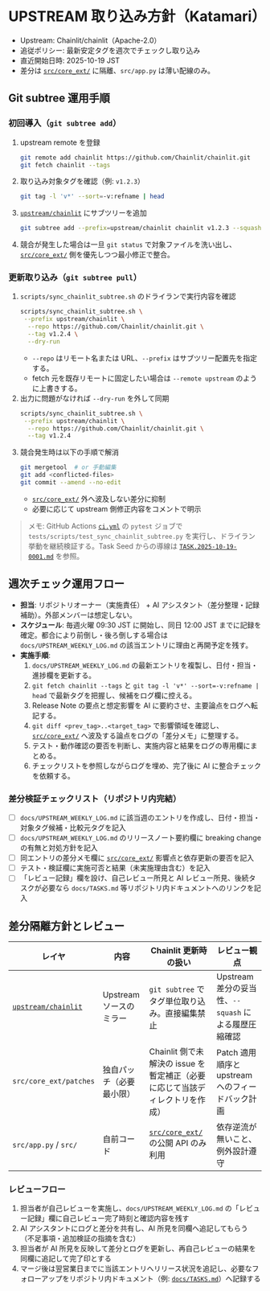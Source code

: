 # UPSTREAM 取り込み方針（Katamari）
- Upstream: Chainlit/chainlit（Apache-2.0）
- 追従ポリシー: 最新安定タグを週次でチェックし取り込み
- 直近開始日時: 2025-10-19 JST
- 差分は [`src/core_ext/`](../src/core_ext/) に隔離、`src/app.py` は薄い配線のみ。

## Git subtree 運用手順

### 初回導入（`git subtree add`）
1. upstream remote を登録
   ```bash
   git remote add chainlit https://github.com/Chainlit/chainlit.git
   git fetch chainlit --tags
   ```
2. 取り込み対象タグを確認（例: `v1.2.3`）
   ```bash
   git tag -l 'v*' --sort=-v:refname | head
   ```
3. [`upstream/chainlit`](../upstream/chainlit/) にサブツリーを追加
   ```bash
   git subtree add --prefix=upstream/chainlit chainlit v1.2.3 --squash
   ```
4. 競合が発生した場合は一旦 `git status` で対象ファイルを洗い出し、[`src/core_ext/`](../src/core_ext/) 側を優先しつつ最小修正で整合。

### 更新取り込み（`git subtree pull`）
1. `scripts/sync_chainlit_subtree.sh` のドライランで実行内容を確認
   ```bash
   scripts/sync_chainlit_subtree.sh \
    --prefix upstream/chainlit \
     --repo https://github.com/Chainlit/chainlit.git \
     --tag v1.2.4 \
     --dry-run
   ```
   - `--repo` はリモート名または URL、`--prefix` はサブツリー配置先を指定する。
   - fetch 元を既存リモートに固定したい場合は `--remote upstream` のように上書きする。
2. 出力に問題がなければ `--dry-run` を外して同期
   ```bash
   scripts/sync_chainlit_subtree.sh \
    --prefix upstream/chainlit \
     --repo https://github.com/Chainlit/chainlit.git \
     --tag v1.2.4
   ```
3. 競合発生時は以下の手順で解消
   ```bash
   git mergetool  # or 手動編集
   git add <conflicted-files>
   git commit --amend --no-edit
   ```
   - [`src/core_ext/`](../src/core_ext/) 外へ波及しない差分に抑制
   - 必要に応じて upstream 側修正内容をコメントで明示

> メモ: GitHub Actions [`ci.yml`](../.github/workflows/ci.yml) の `pytest` ジョブで `tests/scripts/test_sync_chainlit_subtree.py` を実行し、ドライラン挙動を継続検証する。Task Seed からの導線は [`TASK.2025-10-19-0001.md`](../TASK.2025-10-19-0001.md) を参照。

## 週次チェック運用フロー

- **担当**: リポジトリオーナー（実施責任） + AI アシスタント（差分整理・記録補助）。外部メンバーは想定しない。
- **スケジュール**: 毎週火曜 09:30 JST に開始し、同日 12:00 JST までに記録を確定。都合により前倒し・後ろ倒しする場合は `docs/UPSTREAM_WEEKLY_LOG.md` の該当エントリに理由と再開予定を残す。
- **実施手順**:
  1. `docs/UPSTREAM_WEEKLY_LOG.md` の最新エントリを複製し、日付・担当・進捗欄を更新する。
  2. `git fetch chainlit --tags` と `git tag -l 'v*' --sort=-v:refname | head` で最新タグを把握し、候補をログ欄に控える。
  3. Release Note の要点と想定影響を AI に要約させ、主要論点をログへ転記する。
  4. `git diff <prev_tag>..<target_tag>` で影響領域を確認し、[`src/core_ext/`](../src/core_ext/) へ波及する論点をログの「差分メモ」に整理する。
  5. テスト・動作確認の要否を判断し、実施内容と結果をログの専用欄にまとめる。
  6. チェックリストを参照しながらログを埋め、完了後に AI に整合チェックを依頼する。

### 差分検証チェックリスト（リポジトリ内完結）
- [ ] `docs/UPSTREAM_WEEKLY_LOG.md` に該当週のエントリを作成し、日付・担当・対象タグ候補・比較元タグを記入
- [ ] `docs/UPSTREAM_WEEKLY_LOG.md` のリリースノート要約欄に breaking change の有無と対処方針を記入
- [ ] 同エントリの差分メモ欄に [`src/core_ext/`](../src/core_ext/) 影響点と依存更新の要否を記入
- [ ] テスト・検証欄に実施可否と結果（未実施理由含む）を記入
- [ ] 「レビュー記録」欄を設け、自己レビュー所見と AI レビュー所見、後続タスクが必要なら `docs/TASKS.md` 等リポジトリ内ドキュメントへのリンクを記入

## 差分隔離方針とレビュー

| レイヤ | 内容 | Chainlit 更新時の扱い | レビュー観点 |
| --- | --- | --- | --- |
| [`upstream/chainlit`](../upstream/chainlit/) | Upstream ソースのミラー | `git subtree` でタグ単位取り込み。直接編集禁止 | Upstream 差分の妥当性、`--squash` による履歴圧縮確認 |
| `src/core_ext/patches` | 独自パッチ（必要最小限） | Chainlit 側で未解決の issue を暫定補正（必要に応じて当該ディレクトリを作成） | Patch 適用順序と upstream へのフィードバック計画 |
| `src/app.py` / `src/` | 自前コード | [`src/core_ext/`](../src/core_ext/) の公開 API のみ利用 | 依存逆流が無いこと、例外設計遵守 |

### レビューフロー
1. 担当者が自己レビューを実施し、`docs/UPSTREAM_WEEKLY_LOG.md` の「レビュー記録」欄に自己レビュー完了時刻と確認内容を残す
2. AI アシスタントにログと差分を共有し、AI 所見を同欄へ追記してもらう（不足事項・追加検証の指摘を含む）
3. 担当者が AI 所見を反映して差分とログを更新し、再自己レビューの結果を同欄に追記して完了印とする
4. マージ後は翌営業日までに当該エントリへリリース状況を追記し、必要なフォローアップをリポジトリ内ドキュメント（例: [`docs/TASKS.md`](./TASKS.md#upstream-follow-up)）へ記録する

